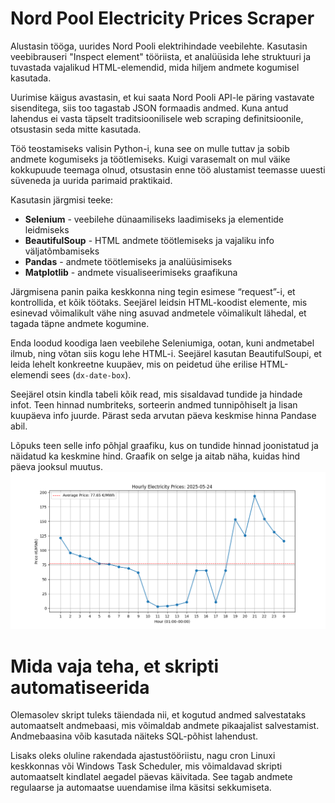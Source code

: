 # Nord Pool Electricity Prices Scraper

Alustasin tööga, uurides Nord Pooli elektrihindade veebilehte. Kasutasin veebibrauseri "Inspect element" tööriista, et analüüsida lehe struktuuri ja tuvastada vajalikud HTML-elemendid, mida hiljem andmete kogumisel kasutada.

Uurimise käigus avastasin, et kui saata Nord Pooli API-le päring vastavate sisenditega, siis too tagastab JSON formaadis andmed. Kuna antud lahendus ei vasta täpselt traditsioonilisele web scraping definitsioonile, otsustasin seda mitte kasutada.

Töö teostamiseks valisin Python-i, kuna see on mulle tuttav ja sobib andmete kogumiseks ja töötlemiseks. Kuigi varasemalt on mul väike kokkupuude teemaga olnud, otsustasin enne töö alustamist teemasse uuesti süveneda ja uurida parimaid praktikaid.

Kasutasin järgmisi teeke:

- **Selenium** - veebilehe dünaamiliseks laadimiseks ja elementide leidmiseks
- **BeautifulSoup** - HTML andmete töötlemiseks ja vajaliku info väljatõmbamiseks
- **Pandas** - andmete töötlemiseks ja analüüsimiseks
- **Matplotlib** - andmete visualiseerimiseks graafikuna

Järgmisena panin paika keskkonna ning tegin esimese “request”-i, et kontrollida, et kõik töötaks. Seejärel leidsin HTML-koodist elemente, mis esinevad võimalikult vähe ning asuvad andmetele võimalikult lähedal, et tagada täpne andmete kogumine.

Enda loodud koodiga laen veebilehe Seleniumiga, ootan, kuni andmetabel ilmub, ning võtan siis kogu lehe HTML-i. Seejärel kasutan BeautifulSoupi, et leida lehelt konkreetne kuupäev, mis on peidetud ühe erilise HTML-elemendi sees (`dx-date-box`).

Seejärel otsin kindla tabeli kõik read, mis sisaldavad tundide ja hindade infot. Teen hinnad numbriteks, sorteerin andmed tunnipõhiselt ja lisan kuupäeva info juurde. Pärast seda arvutan päeva keskmise hinna Pandase abil.

Lõpuks teen selle info põhjal graafiku, kus on tundide hinnad joonistatud ja näidatud ka keskmine hind. Graafik on selge ja aitab näha, kuidas hind päeva jooksul muutus.
![Andmete visualiseerimis graafik](elektrihindade_andmete_visualiseering.png)

# Mida vaja teha, et skripti automatiseerida
Olemasolev skript tuleks täiendada nii, et kogutud andmed salvestataks automaatselt andmebaasi, mis võimaldab andmete pikaajalist salvestamist. Andmebaasina võib kasutada näiteks SQL-põhist lahendust.

Lisaks oleks oluline rakendada ajastustööriistu, nagu cron Linuxi keskkonnas või Windows Task Scheduler, mis võimaldavad skripti automaatselt kindlatel aegadel päevas käivitada. See tagab andmete regulaarse ja automaatse uuendamise ilma käsitsi sekkumiseta.
